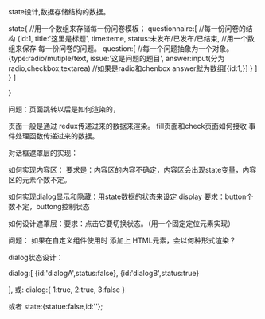 
state设计,数据存储结构的数据。

state{
	//用一个数组来存储每一份问卷模板；
	questionnaire:[
					//每一份问卷的结构
					{id:1,
					title:'这里是标题',
					time:teme,
					status:未发布/已发布/已结束,
					//用一个数组来保存 每一份问卷的问题。
					question:[
								//每一个问题抽象为一个对象。
								{type:radio/mutiple/text,
								issue:'这是问题的题目',
								answer:input(分为radio,checkbox,textarea)
								//如果是radio和chenbox answer就为数组[{id:1,}]
							}
							]
					}
				]

}



问题：页面跳转以后是如何渲染的，

页面一般是通过 redux传递过来的数据来渲染。
fill页面和check页面如何接收 事件处理函数传递过来的数据。


对话框遮罩层的实现：

如何实现内容区：
要求是：内容区的内容不确定，内容区会出现state变量，内容区的元素个数不定。

如何实现dialog显示和隐藏：用state数据的状态来设定 display
要求：button个数不定，buttong控制状态

如何设计遮罩层：要求：点击它要切换状态。（用一个固定定位元素实现）


问题：
如果在自定义组件使用时 添加上 HTML元素，会以何种形式渲染？



dialog状态设计：

dialog:[
{id:'dialogA',status:false},
{id:'dialogB',status:true}

],
或:
dialog:{
  1:true,
  2:true,
  3:false
}

或者
state:{statue:false,id:''};






